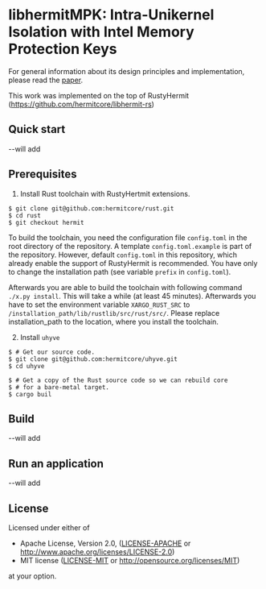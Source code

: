 # libhermitMPK: Intra-Unikernel Isolation with Intel Memory Protection Keys

For general information about its design principles and implementation, please read the [paper](https://www.ssrg.ece.vt.edu/papers/vee20-mpk.pdf).

This work was implemented on the top of RustyHermit (https://github.com/hermitcore/libhermit-rs)

## Quick start
--will add

## Prerequisites
1. Install Rust toolchain with RustyHertmit extensions.
```
$ git clone git@github.com:hermitcore/rust.git
$ cd rust
$ git checkout hermit
```
To build the toolchain, you need the configuration file `config.toml` in the root directory of the repository. 
A template `config.toml.example` is part of the repository. 
However, default `config.toml` in this repository, which already enable the support of RustyHermit is recommended.
You have only to change the installation path (see variable `prefix` in `config.toml`).

Afterwards you are able to build the toolchain with following command `./x.py install`.
This will take a while (at least 45 minutes).
Afterwards you have to set the environment variable `XARGO_RUST_SRC` to `/installation_path/lib/rustlib/src/rust/src/`.
Please replace installation_path to the location, where you install the toolchain.

2. Install `uhyve`
```
$ # Get our source code.
$ git clone git@github.com:hermitcore/uhyve.git
$ cd uhyve

$ # Get a copy of the Rust source code so we can rebuild core
$ # for a bare-metal target.
$ cargo buil

```


## Build
--will add

## Run an application
--will add

## License

Licensed under either of

* Apache License, Version 2.0, ([LICENSE-APACHE](LICENSE-APACHE) or http://www.apache.org/licenses/LICENSE-2.0)
* MIT license ([LICENSE-MIT](LICENSE-MIT) or http://opensource.org/licenses/MIT)

at your option.
